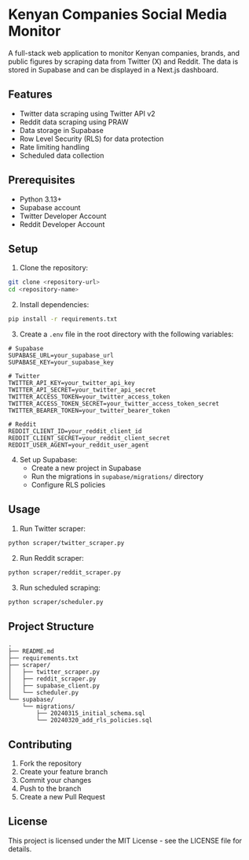 # Kenyan Companies Social Media Monitor

A full-stack web application to monitor Kenyan companies, brands, and public figures by scraping data from Twitter (X) and Reddit. The data is stored in Supabase and can be displayed in a Next.js dashboard.

## Features

- Twitter data scraping using Twitter API v2
- Reddit data scraping using PRAW
- Data storage in Supabase
- Row Level Security (RLS) for data protection
- Rate limiting handling
- Scheduled data collection

## Prerequisites

- Python 3.13+
- Supabase account
- Twitter Developer Account
- Reddit Developer Account

## Setup

1. Clone the repository:

```bash
git clone <repository-url>
cd <repository-name>
```

2. Install dependencies:

```bash
pip install -r requirements.txt
```

3. Create a `.env` file in the root directory with the following variables:

```env
# Supabase
SUPABASE_URL=your_supabase_url
SUPABASE_KEY=your_supabase_key

# Twitter
TWITTER_API_KEY=your_twitter_api_key
TWITTER_API_SECRET=your_twitter_api_secret
TWITTER_ACCESS_TOKEN=your_twitter_access_token
TWITTER_ACCESS_TOKEN_SECRET=your_twitter_access_token_secret
TWITTER_BEARER_TOKEN=your_twitter_bearer_token

# Reddit
REDDIT_CLIENT_ID=your_reddit_client_id
REDDIT_CLIENT_SECRET=your_reddit_client_secret
REDDIT_USER_AGENT=your_reddit_user_agent
```

4. Set up Supabase:
   - Create a new project in Supabase
   - Run the migrations in `supabase/migrations/` directory
   - Configure RLS policies

## Usage

1. Run Twitter scraper:

```bash
python scraper/twitter_scraper.py
```

2. Run Reddit scraper:

```bash
python scraper/reddit_scraper.py
```

3. Run scheduled scraping:

```bash
python scraper/scheduler.py
```

## Project Structure

```
.
├── README.md
├── requirements.txt
├── scraper/
│   ├── twitter_scraper.py
│   ├── reddit_scraper.py
│   ├── supabase_client.py
│   └── scheduler.py
└── supabase/
    └── migrations/
        ├── 20240315_initial_schema.sql
        └── 20240320_add_rls_policies.sql
```

## Contributing

1. Fork the repository
2. Create your feature branch
3. Commit your changes
4. Push to the branch
5. Create a new Pull Request

## License

This project is licensed under the MIT License - see the LICENSE file for details.
